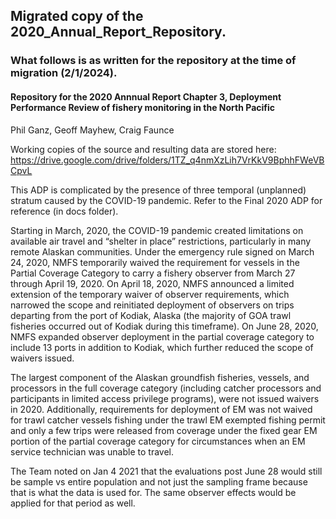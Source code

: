 ## Migrated copy of the 2020_Annual_Report_Repository.
### What follows is as written for the repository at the time of migration (2/1/2024).

#### Repository for the 2020 Annnual Report Chapter 3, Deployment Performance Review of fishery monitoring in the North Pacific

Phil Ganz, Geoff Mayhew, Craig Faunce

Working copies of the source and resulting data are stored here: https://drive.google.com/drive/folders/1TZ_q4nmXzLih7VrKkV9BphhFWeVBCpvL


This ADP is complicated by the presence of three temporal (unplanned) stratum caused by the COVID-19 pandemic.  Refer to the Final 2020 ADP for reference (in docs folder).

Starting in March, 2020, the COVID-19 pandemic created limitations on available air travel and “shelter in place” restrictions, 
particularly in many remote Alaskan communities. Under the emergency rule signed on March 24, 2020, NMFS temporarily waived the requirement 
for vessels in the Partial Coverage Category to carry a fishery observer from March 27 through April 19, 2020. On April 18, 2020, NMFS announced 
a limited extension of the temporary waiver of observer requirements, which narrowed the scope and reinitiated deployment of observers on trips 
departing from the port of Kodiak, Alaska (the majority of GOA trawl fisheries occurred out of Kodiak during this timeframe). On June 28, 2020, 
NMFS expanded observer deployment in the partial coverage category to include 13 ports in addition to Kodiak, which further reduced the scope of 
waivers issued.

The largest component of the Alaskan groundfish fisheries, vessels, and processors in the full coverage category (including catcher processors and 
participants in limited access privilege programs), were not issued waivers in 2020. Additionally, requirements for deployment of EM was not waived 
for trawl catcher vessels fishing under the trawl EM exempted fishing permit and only a few trips were released from coverage under the fixed gear 
EM portion of the partial coverage category for circumstances when an EM service technician was unable to travel.

The Team noted on Jan 4 2021 that the evaluations post June 28 would still be sample vs entire population and not just the sampling frame because 
that is what the data is used for.  The same observer effects would be applied for that period as well. 
